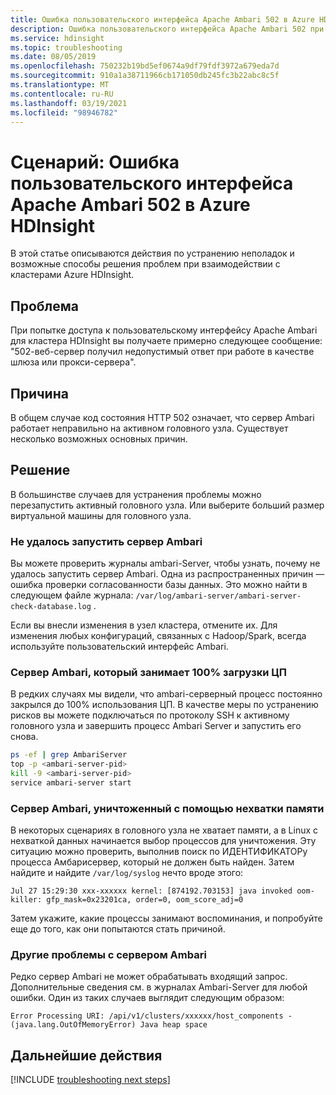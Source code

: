 ```yaml
---
title: Ошибка пользовательского интерфейса Apache Ambari 502 в Azure HDInsight
description: Ошибка пользовательского интерфейса Apache Ambari 502 при попытке доступа к кластеру Azure HDInsight
ms.service: hdinsight
ms.topic: troubleshooting
ms.date: 08/05/2019
ms.openlocfilehash: 750232b19bd5ef0674a9df79fdf3972a679eda7d
ms.sourcegitcommit: 910a1a38711966cb171050db245fc3b22abc8c5f
ms.translationtype: MT
ms.contentlocale: ru-RU
ms.lasthandoff: 03/19/2021
ms.locfileid: "98946782"
---
```

# <a name="scenario-apache-ambari-ui-502-error-in-azure-hdinsight"></a>Сценарий: Ошибка пользовательского интерфейса Apache Ambari 502 в Azure HDInsight

В этой статье описываются действия по устранению неполадок и возможные способы решения проблем при взаимодействии с кластерами Azure HDInsight.

## <a name="issue"></a>Проблема

При попытке доступа к пользовательскому интерфейсу Apache Ambari для кластера HDInsight вы получаете примерно следующее сообщение: "502-веб-сервер получил недопустимый ответ при работе в качестве шлюза или прокси-сервера".

## <a name="cause"></a>Причина

В общем случае код состояния HTTP 502 означает, что сервер Ambari работает неправильно на активном головного узла. Существует несколько возможных основных причин.

## <a name="resolution"></a>Решение

В большинстве случаев для устранения проблемы можно перезапустить активный головного узла. Или выберите больший размер виртуальной машины для головного узла.

### <a name="ambari-server-failed-to-start"></a>Не удалось запустить сервер Ambari

Вы можете проверить журналы ambari-Server, чтобы узнать, почему не удалось запустить сервер Ambari. Одна из распространенных причин — ошибка проверки согласованности базы данных. Это можно найти в следующем файле журнала: `/var/log/ambari-server/ambari-server-check-database.log` .

Если вы внесли изменения в узел кластера, отмените их. Для изменения любых конфигураций, связанных с Hadoop/Spark, всегда используйте пользовательский интерфейс Ambari.

### <a name="ambari-server-taking-100-cpu-utilization"></a>Сервер Ambari, который занимает 100% загрузки ЦП

В редких случаях мы видели, что ambari-серверный процесс постоянно закрылся до 100% использования ЦП. В качестве меры по устранению рисков вы можете подключаться по протоколу SSH к активному головного узла и завершить процесс Ambari Server и запустить его снова.

```bash
ps -ef | grep AmbariServer
top -p <ambari-server-pid>
kill -9 <ambari-server-pid>
service ambari-server start
```

### <a name="ambari-server-killed-by-oom-killer"></a>Сервер Ambari, уничтоженный с помощью нехватки памяти

В некоторых сценариях в головного узла не хватает памяти, а в Linux с нехваткой данных начинается выбор процессов для уничтожения. Эту ситуацию можно проверить, выполнив поиск по ИДЕНТИФИКАТОРу процесса Амбарисервер, который не должен быть найден. Затем найдите и найдите `/var/log/syslog` нечто вроде этого:

```
Jul 27 15:29:30 xxx-xxxxxx kernel: [874192.703153] java invoked oom-killer: gfp_mask=0x23201ca, order=0, oom_score_adj=0
```

Затем укажите, какие процессы занимают воспоминания, и попробуйте еще до того, как они попытаются стать причиной.

### <a name="other-issues-with-ambari-server"></a>Другие проблемы с сервером Ambari

Редко сервер Ambari не может обрабатывать входящий запрос. Дополнительные сведения см. в журналах Ambari-Server для любой ошибки. Один из таких случаев выглядит следующим образом:

```
Error Processing URI: /api/v1/clusters/xxxxxx/host_components - (java.lang.OutOfMemoryError) Java heap space
```

## <a name="next-steps"></a>Дальнейшие действия

[!INCLUDE [troubleshooting next steps](../../../includes/hdinsight-troubleshooting-next-steps.md)]
